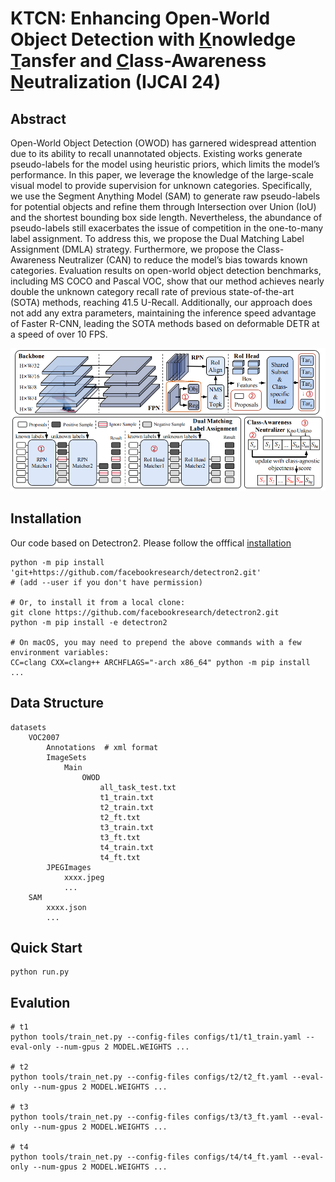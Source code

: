# KTCN: Enhancing Open-World Object Detection with <u>K</u>nowledge <u>T</u>ansfer and <u>C</u>lass-Awareness <u>N</u>eutralization (IJCAI 24)

## Abstract
Open-World Object Detection (OWOD) has garnered widespread attention due to its ability to recall unannotated objects. Existing works generate pseudo-labels for the model using heuristic priors, which limits the model’s performance. In this paper, we leverage the knowledge of the large-scale visual model to provide supervision for unknown categories. Specifically, we use the Segment Anything Model (SAM) to generate raw pseudo-labels for potential objects and refine them through Intersection over Union (IoU) and the shortest bounding box side length. Nevertheless, the abundance of pseudo-labels still exacerbates the issue of competition in the one-to-many label assignment. To address this, we propose the Dual Matching Label Assignment (DMLA) strategy. Furthermore, we propose the Class-Awareness Neutralizer (CAN) to reduce the model’s bias towards known categories. Evaluation results on open-world object detection benchmarks, including MS COCO and Pascal VOC, show that our method achieves nearly double the unknown category recall rate of previous state-of-the-art (SOTA) methods, reaching 41.5 U-Recall. Additionally, our approach does not add any extra parameters, maintaining the inference speed advantage of Faster R-CNN, leading the SOTA methods based on deformable DETR at a speed of over 10 FPS.

![Alt text](image.png)


## Installation
Our code based on Detectron2. Please follow the offfical [installation](https://detectron2.readthedocs.io/en/latest/tutorials/install.html)
```
python -m pip install 'git+https://github.com/facebookresearch/detectron2.git'
# (add --user if you don't have permission)

# Or, to install it from a local clone:
git clone https://github.com/facebookresearch/detectron2.git
python -m pip install -e detectron2

# On macOS, you may need to prepend the above commands with a few environment variables:
CC=clang CXX=clang++ ARCHFLAGS="-arch x86_64" python -m pip install ...
```

## Data Structure
```
datasets
    VOC2007         
        Annotations  # xml format
        ImageSets
            Main
                OWOD
                    all_task_test.txt
                    t1_train.txt
                    t2_train.txt
                    t2_ft.txt
                    t3_train.txt
                    t3_ft.txt
                    t4_train.txt
                    t4_ft.txt
        JPEGImages
            xxxx.jpeg
            ...
    SAM
        xxxx.json
        ...
```
## Quick Start
```
python run.py
```
## Evalution
```
# t1
python tools/train_net.py --config-files configs/t1/t1_train.yaml --eval-only --num-gpus 2 MODEL.WEIGHTS ...

# t2
python tools/train_net.py --config-files configs/t2/t2_ft.yaml --eval-only --num-gpus 2 MODEL.WEIGHTS ...

# t3
python tools/train_net.py --config-files configs/t3/t3_ft.yaml --eval-only --num-gpus 2 MODEL.WEIGHTS ...

# t4
python tools/train_net.py --config-files configs/t4/t4_ft.yaml --eval-only --num-gpus 2 MODEL.WEIGHTS ...
```

